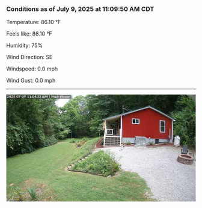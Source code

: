 ### Conditions as of July 9, 2025 at 11:09:50 AM CDT 

Temperature: 86.10 &deg;F

Feels like: 86.10 &deg;F

Humidity: 75%

Wind Direction: SE

Windspeed: 0.0 mph

Wind Gust: 0.0 mph

---

<img src="./images/latest.jpeg"/>

